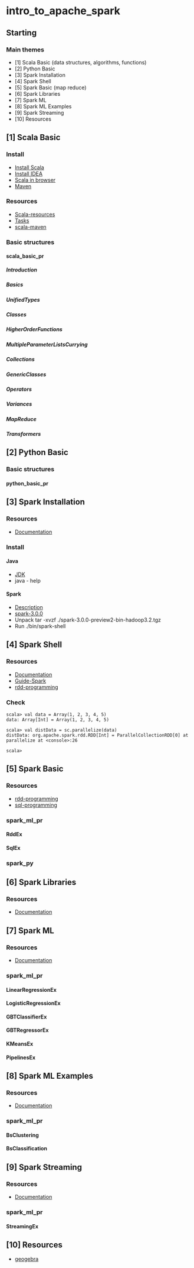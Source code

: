 # intro_to_apache_spark

## Starting

### Main themes

* [1] Scala Basic (data structures, algorithms, functions)
* [2] Python Basic
* [3] Spark Installation
* [4] Spark Shell
* [5] Spark Basic (map reduce)
* [6] Spark Libraries
* [7] Spark ML
* [8] Spark ML Examples
* [9] Spark Streaming
* [10] Resources

## [1] Scala Basic

### Install

* [Install Scala](https://www.scala-lang.org/download/) 
* [Install IDEA](https://www.jetbrains.com/ru-ru/idea/download/)
* [Scala in browser](https://scastie.scala-lang.org/)
* [Maven](https://maven.apache.org/)

### Resources

* [Scala-resources](https://docs.scala-lang.org/getting-started/index.html) 
* [Tasks](https://www.scala-exercises.org/std_lib/asserts) 
* [scala-maven](https://github.com/mlidal/scala-maven)

### Basic structures

#### scala_basic_pr

##### Introduction
##### Basics
##### UnifiedTypes
##### Classes
##### HigherOrderFunctions
##### MultipleParameterListsCurrying
##### Collections
##### GenericClasses
##### Operators
##### Variances
##### MapReduce
##### Transformers

## [2] Python Basic

### Basic structures

#### python_basic_pr

## [3] Spark Installation

### Resources 

* [Documentation](http://spark.apache.org/docs/latest/index.html)

### Install

#### Java

* [JDK](https://www.oracle.com/java/technologies/javase-jdk8-downloads.html)
* java - help

#### Spark

* [Description](https://spark.apache.org/news/spark-3.0.0-preview.html)
* [spark-3.0.0](https://www.apache.org/dyn/closer.lua/spark/spark-3.0.0-preview2/spark-3.0.0-preview2-bin-hadoop3.2.tgz)
* Unpack tar -xvzf ./spark-3.0.0-preview2-bin-hadoop3.2.tgz
* Run ./bin/spark-shell

## [4] Spark Shell

### Resources 

* [Documentation](https://spark.apache.org/docs/latest/quick-start.html)
* [Guide-Spark](https://www.tutorialspoint.com/apache_spark/apache_spark_quick_guide.htm)
* [rdd-programming](https://spark.apache.org/docs/latest/rdd-programming-guide.html)

### Check

```
scala> val data = Array(1, 2, 3, 4, 5)
data: Array[Int] = Array(1, 2, 3, 4, 5)

scala> val distData = sc.parallelize(data)
distData: org.apache.spark.rdd.RDD[Int] = ParallelCollectionRDD[0] at parallelize at <console>:26

scala>
```

## [5] Spark Basic

### Resources 

* [rdd-programming](https://spark.apache.org/docs/latest/rdd-programming-guide.html)
* [sql-programming](https://spark.apache.org/docs/latest/sql-programming-guide.html)

### spark_ml_pr

#### RddEx
#### SqlEx

### spark_py

## [6] Spark Libraries

### Resources 

* [Documentation](https://spark.apache.org/)

## [7] Spark ML

### Resources 

* [Documentation](https://spark.apache.org/docs/latest/ml-guide.html)

### spark_ml_pr

#### LinearRegressionEx
#### LogisticRegressionEx
#### GBTClassifierEx
#### GBTRegressorEx
#### KMeansEx
#### PipelinesEx

## [8] Spark ML Examples

### Resources 

* [Documentation](https://spark.apache.org/docs/latest/ml-guide.html)

### spark_ml_pr

#### BsClustering
#### BsClassification

## [9] Spark Streaming

### Resources 

* [Documentation](https://spark.apache.org/streaming/)

### spark_ml_pr

#### StreamingEx

## [10] Resources

* [geogebra](https://www.geogebra.org/)
